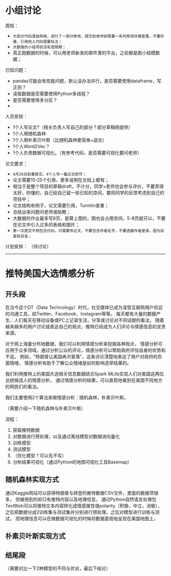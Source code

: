# 小组讨论

周知：
* `大部分代码源自网络，进行了一部分修改，提交到老师前需要一系列修改并做查重，不要抄袭，引用他人代码需要标注；`
* `大数据的小组项目没有宽限期；`
* 真正跑数据的时候，可以用老师新发的邮件里的平台，之前都是跑小规模数据；

已知问题：
* pandas可能会有性能问题，默认没办法并行，是否需要使用dataframe，写正则？
* 读取数据是否需要使用Python多线程？
* 是否需要使用多分区？
* 

人员安排：
* 1个人写论文?（相关负责人写自己的部分？部分草稿杨提供）
* 1个人用随机森林
* 1个人用朴素贝叶斯（比随机森林更简单+适合）
* 1个人Word2Vec？
* 1个人负责数据可视化。（有参考代码，是否需要可视化要问老师）

论文要求：
* `4月26日前要提交，4个人写一篇论文即可；`
* 论文需要15-25个引用，更多说明在文档上都有；
* 相当于是整个项目的草稿draft，不计分，同学+老师也会参与评价，不要弄得太好，你懂的，自己给自己留一些已知的空间，要将同学的反馈考虑到自己的项目中；
* 论文结构有例子，论文需要引用，Turnitin查重；
* 总结出来问题问老师或助教；
* 大数据的作业最多写8页，是算上图的，图也会占用空间，5-8页就可以，不要在论文中引入过多的表格和图片；
* `第一次提交不用包含代码，只需要写论文，不要包含作者名字，不要透露作者是谁，因为后面有双盲；`

计划安排：
（待讨论）

---


# 推特美国大选情感分析
## 开头段
在当今这个DT（Data Technology）时代，社交媒体已成为深受互联网用户欢迎的沟通工具，如Twitter、Facebook、Instagram等等。
每天都有大量的数据产生，人们每天在移动设备或PC上记录生活，分享或讨论对不同话题的看法，
随着越来越多的用户讨论或表达自己的观点，推特已经成为人们评论与情感信息的宝贵来源。

对于网上海量分布地数据，我们可以利用情感分析来挖掘各种观点，
情感分析可应用于众多领域，通过分析公众的评论，情感分析可以帮助政府评估自身的优势和不足。
例如，"特朗普让美国再次衰落"，这条评论清楚地表达了用户对政府的负面情绪，
情感分析有助于了解公众情绪是如何影响选举结果的。

我们利用推特上的美国大选相关信息数据结合Spark MLlib实现人们对美国这两位总统候选人的情感分析，
通过情感分析的结果，可以直观地看到在美国不同地方的网民们的看法。

我们主要使用2个算法来做情感分析：随机森林，朴素贝叶斯。

（需要介绍一下随机森林与朴素贝叶斯）

流程：
1. 获取推特数据
2. 对数据进行预处理，以及通过离线模型对数据进向量化
3. 训练模型
4. 测试模型
5. （优化模型？可以先不写）
6. 分析结果可视化（通过Python的地图可视化工具Basemap）

## 随机森林实现方式

通过Kaggle网站可以获得特朗普与拜登的推特数据CSV文件，里面的数据项很多，
但被用到的却只有推特内容以及地理信息，
通过Python自然语言处理包TextBlob可以将推特文本内容转化成情感属性值polarity（积极，中立，消极），
之后把数据分成2训练集与测试集并分别进行预处理，之后对模型进行训练与测试，
而地理信息可以在做数据可视化的时候将数据直观地呈现在美国地图上。

## 朴素贝叶斯实现方式


## 结尾段
（需要对比一下2种模型的不同与优劣，最后下结论）
